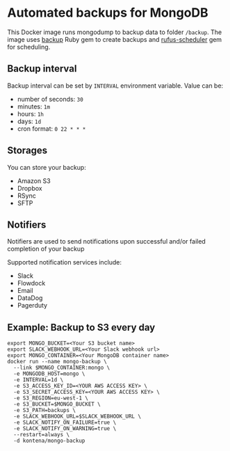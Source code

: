 # Automated backups for MongoDB

This Docker image runs mongodump to backup data to folder `/backup`. The image uses [backup](http://backup.github.io/backup/v4/) Ruby gem to create backups and [rufus-scheduler](https://github.com/jmettraux/rufus-scheduler) gem for scheduling.

## Backup interval
Backup interval can be set by `INTERVAL` environment variable. Value can be:
* number of seconds: `30`
* minutes: `1m`
* hours: `1h`
* days: `1d`
* cron format: `0 22 * * *`

## Storages

You can store your backup:

* Amazon S3
* Dropbox
* RSync
* SFTP

## Notifiers
Notifiers are used to send notifications upon successful and/or failed completion of your backup

Supported notification services include:

* Slack
* Flowdock
* Email
* DataDog
* Pagerduty

## Example: Backup to S3 every day

```
export MONGO_BUCKET=<Your S3 bucket name>
export SLACK_WEBHOOK_URL=<Your Slack webhook url>
export MONGO_CONTAINER=<Your MongoDB container name>
docker run --name mongo-backup \
  --link $MONGO_CONTAINER:mongo \
  -e MONGODB_HOST=mongo \
  -e INTERVAL=1d \
  -e S3_ACCESS_KEY_ID=<YOUR AWS ACCESS KEY> \
  -e S3_SECRET_ACCESS_KEY=<YOUR AWS ACCESS KEY> \
  -e S3_REGION=eu-west-1 \
  -e S3_BUCKET=$MONGO_BUCKET \
  -e S3_PATH=backups \
  -e SLACK_WEBHOOK_URL=$SLACK_WEBHOOK_URL \
  -e SLACK_NOTIFY_ON_FAILURE=true \
  -e SLACK_NOTIFY_ON_WARNING=true \
  --restart=always \
  -d kontena/mongo-backup
```
